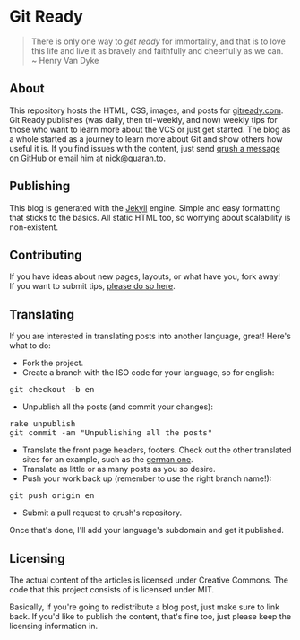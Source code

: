 # Git Ready

> There is only one way to *get ready* for immortality, and that is to love this life and live it as bravely and faithfully and cheerfully as we can.<br />
> ~ Henry Van Dyke 

## About

This repository hosts the HTML, CSS, images, and posts for [gitready.com](http://gitready.com). Git Ready publishes (was daily, then tri-weekly, and now) weekly tips for those who want to learn more about the VCS or just get started. The blog as a whole started as a journey to learn more about Git and show others how useful it is. If you find issues with the content, just send [qrush a message on GitHub](http://github.com/qrush) or email him at [nick@quaran.to](mailto://nick@quaran.to).

## Publishing

This blog is generated with the [Jekyll](http://github.com/mojombo/jekyll) engine. Simple and easy formatting that sticks to the basics. All static HTML too, so worrying about scalability is non-existent.

## Contributing

If you have ideas about new pages, layouts, or what have you, fork away!<br /> If you want to submit tips, [please do so here](http://gitready.com/submit.html).

## Translating

If you are interested in translating posts into another language, great! Here's what to do:

* Fork the project.
* Create a branch with the ISO code for your language, so for english:

<pre>
git checkout -b en
</pre>

* Unpublish all the posts (and commit your changes):

<pre>
rake unpublish
git commit -am "Unpublishing all the posts"
</pre>

* Translate the front page headers, footers. Check out the other translated sites for an example, such as the [german one](http://de.gitready.com).
* Translate as little or as many posts as you so desire.
* Push your work back up (remember to use the right branch name!):

<pre>
git push origin en
</pre>

* Submit a pull request to qrush's repository.

Once that's done, I'll add your language's subdomain and get it published.

## Licensing

The actual content of the articles is licensed under Creative Commons. The code that this project consists of is licensed under MIT.

Basically, if you're going to redistribute a blog post, just make sure to link back. If you'd like to publish the content, that's fine too, just please keep the licensing information in.
